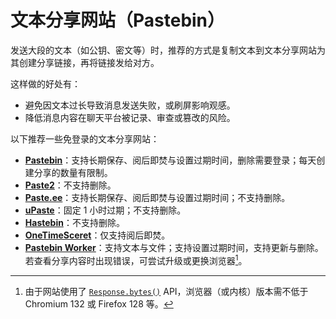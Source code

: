# 文本分享网站（Pastebin）

发送大段的文本（如公钥、密文等）时，推荐的方式是复制文本到文本分享网站为其创建分享链接，再将链接发给对方。

这样做的好处有：

- 避免因文本过长导致消息发送失败，或刷屏影响观感。
- 降低消息内容在聊天平台被记录、审查或篡改的风险。

以下推荐一些免登录的文本分享网站：

- **[Pastebin](https://pastebin.com/ "点击前往外部站点")**：支持长期保存、阅后即焚与设置过期时间，删除需要登录；每天创建分享的数量有限制。
- **[Paste2](https://paste2.org/ "点击前往外部站点")**：不支持删除。
- **[Paste.ee](https://pastee.dev/ "点击前往外部站点")**：支持长期保存、阅后即焚与设置过期时间；不支持删除。
- **[uPaste](https://upaste.de/ "点击前往外部站点")**：固定 1 小时过期；不支持删除。
- **[Hastebin](https://hastebin.ianhon.com/ "点击前往外部站点")**：不支持删除。
- **[OneTimeSceret](https://onetimesecret.com/ "点击前往外部站点")**：仅支持阅后即焚。
- **[Pastebin Worker](https://shz.al/ "点击前往外部站点")**：支持文本与文件；支持设置过期时间，支持更新与删除。若查看分享内容时出现错误，可尝试升级或更换浏览器[^response-bytes]。

[^response-bytes]: 由于网站使用了 [`Response.bytes()`](https://developer.mozilla.org/en-US/docs/Web/API/Response/bytes#browser_compatibility "点击前往外部站点") API，浏览器（或内核）版本需不低于 Chromium 132 或 Firefox 128 等。